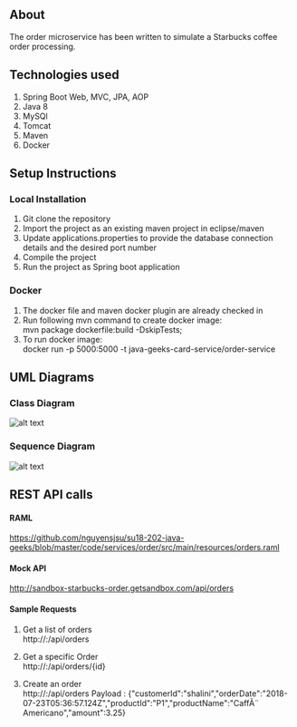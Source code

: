 ## About
The order microservice has been written to simulate a Starbucks coffee order processing. 

## Technologies used
1. Spring Boot Web, MVC, JPA, AOP
2. Java 8
3. MySQl
4. Tomcat
5. Maven
6. Docker

## Setup Instructions
### Local Installation
1. Git clone the repository
2. Import the project as an existing maven project in eclipse/maven
3. Update applications.properties to provide the database connection details and the desired port number
4. Compile the project 
5. Run the project as Spring boot application

### Docker 
1. The docker file and maven docker plugin are already checked in
2. Run following mvn command to create docker image: <br/>
   mvn package dockerfile:build -DskipTests;
3. To run docker image: <br/>
   docker run -p 5000:5000 -t java-geeks-card-service/order-service  

## UML Diagrams
### Class Diagram
![alt text](https://github.com/nguyensjsu/su18-202-java-geeks/blob/master/UML/orders/Starbucks_orders_class_diagram.png "Class Diagram")

### Sequence Diagram
![alt text](https://github.com/nguyensjsu/su18-202-java-geeks/blob/master/UML/orders/Starbucks_orders_sequence_diagram.png "Seq Diagram")

## REST API calls 
#### RAML 
https://github.com/nguyensjsu/su18-202-java-geeks/blob/master/code/services/order/src/main/resources/orders.raml

#### Mock API 
http://sandbox-starbucks-order.getsandbox.com/api/orders

#### Sample Requests
1. Get a list of orders <br/>
http://<host>:<port>/api/orders <br/>

2. Get a specific Order  <br/>
http://<host>:<port>/api/orders/{id}
  
3. Create an order  <br/>
http://<host>:<port>/api/orders
Payload : {"customerId":"shalini","orderDate":"2018-07-23T05:36:57.124Z","productId":"P1","productName":"CaffÃ¨ Americano","amount":3.25}
